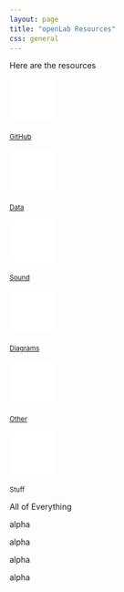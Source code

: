 ```yaml
---
layout: page
title: "openLab Resources"
css: general
---
```


Here are the resources

<div class="row the-resources">
 	<div class="col-md-1 col-md-offset-3 index-links">
 		<a href="#"><img src="/assets/img/olab-mark.gif" width="80px"></a>
 		<p><small><a href="#">GitHub</a></small></p>
 	</div>
 	<div class="col-md-1 index-links">
 		<a href="#"><img src="/assets/img/olab-mark.gif" width="80px"></a>
 		<p><small><a href="#">Data</a></small></p>
 	</div>
 	<div class="col-md-1 index-links">
 		<a href="#"><img src="/assets/img/olab-mark.gif" width="80px"></a>
 		<p><small><a href="#">Sound</a></small></p>
 	</div>
 	<div class="col-md-1 index-links">
 		<a href="#"><img src="/assets/img/olab-mark.gif" width="80px"></a>
 		<p><small><a href="#">Diagrams</a></small></p>
 	</div>
 	<div class="col-md-1 index-links">
 		<a href="#"><img src="/assets/img/olab-mark.gif" width="80px"></a>
 		<p><small><a href="#">Other</a></small></p>
 	</div>
 	<div class="col-md-1 index-links">
 		<a href="#"><img src="/assets/img/olab-mark.gif" width="80px"></a>
 		<p><small>Stuff</small></p>
 	</div>
</div>

<div class="row col-md-4 col-md-offset-8">
	<p class="lead text-left">
		All of Everything
	</p>
</div>

<div class="row everything">
	<div class="col-md-2 col-md-offset-8 text-left">
		<p>alpha</p>
		<p>alpha</p>
	</div>
	<div class="col-md-2 text-left">
		<p>alpha</p>
		<p>alpha</p>
	</div>
</div>



